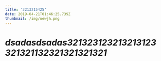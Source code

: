 ```yaml
---
title: '3213215425'
date: 2019-04-21T01:46:25.739Z
thumbnail: /img/newjh.png
---
```

# _**dsadasdsadas321323123213213123321321132321321321321**_
